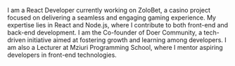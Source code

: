 I am a React Developer currently working on ZoloBet, a casino project focused on delivering a seamless and engaging gaming experience.
My expertise lies in React and Node.js, where I contribute to both front-end and back-end development.
I am the Co-founder of Doer Community, a tech-driven initiative aimed at fostering growth and learning among developers. 
I am also a Lecturer at Mziuri Programming School, where I mentor aspiring developers in front-end technologies.

